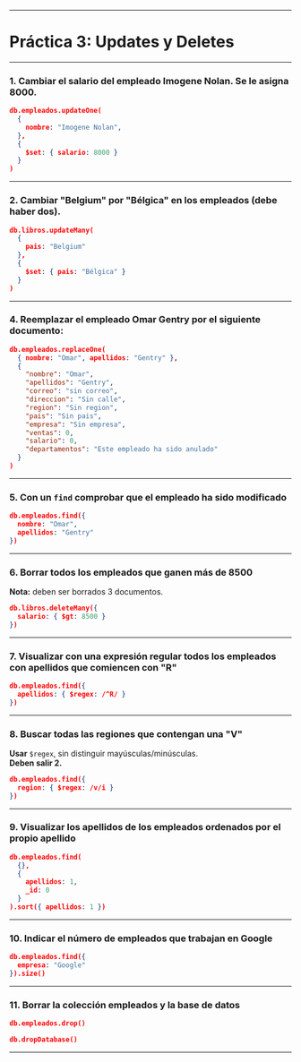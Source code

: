 
---

# Práctica 3: Updates y Deletes

---

### 1. Cambiar el salario del empleado Imogene Nolan. Se le asigna 8000.

```json
db.empleados.updateOne(
  {
    nombre: "Imogene Nolan",
  },
  {
    $set: { salario: 8000 }
  }
)
```

---

### 2. Cambiar "Belgium" por "Bélgica" en los empleados (debe haber dos).

```json
db.libros.updateMany(
  {
    pais: "Belgium"
  },
  {
    $set: { pais: "Bélgica" }
  }
)
```

---

### 4. Reemplazar el empleado Omar Gentry por el siguiente documento:

```json
db.empleados.replaceOne(
  { nombre: "Omar", apellidos: "Gentry" },
  {
    "nombre": "Omar",
    "apellidos": "Gentry",
    "correo": "sin correo",
    "direccion": "Sin calle",
    "region": "Sin region",
    "pais": "Sin pais",
    "empresa": "Sin empresa",
    "ventas": 0,
    "salario": 0,
    "departamentos": "Este empleado ha sido anulado"
  }
)
```

---

### 5. Con un `find` comprobar que el empleado ha sido modificado

```json
db.empleados.find({
  nombre: "Omar",
  apellidos: "Gentry"
})
```

---

### 6. Borrar todos los empleados que ganen más de 8500  
**Nota:** deben ser borrados 3 documentos.

```json
db.libros.deleteMany({
  salario: { $gt: 8500 }
})
```

---

### 7. Visualizar con una expresión regular todos los empleados con apellidos que comiencen con "R"

```json
db.empleados.find({
  apellidos: { $regex: /^R/ }
})
```

---

### 8. Buscar todas las regiones que contengan una "V"  
**Usar** `$regex`, sin distinguir mayúsculas/minúsculas.  
**Deben salir 2.**

```json
db.empleados.find({
  region: { $regex: /v/i }
})
```

---

### 9. Visualizar los apellidos de los empleados ordenados por el propio apellido

```json
db.empleados.find(
  {},
  {
    apellidos: 1,
    _id: 0
  }
).sort({ apellidos: 1 })
```

---

### 10. Indicar el número de empleados que trabajan en Google

```json
db.empleados.find({
  empresa: "Google"
}).size()
```

---

### 11. Borrar la colección empleados y la base de datos

```json
db.empleados.drop()
```

```json
db.dropDatabase()
```

---
